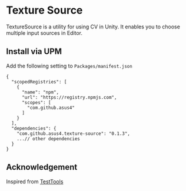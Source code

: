 # Texture Source

TextureSource is a utility for using CV in Unity. It enables you to choose multiple input sources in Editor.

## Install via UPM

Add the following setting to `Packages/manifest.json`

```
{
  "scopedRegistries": [
    {
      "name": "npm",
      "url": "https://registry.npmjs.com",
      "scopes": [
        "com.github.asus4"
      ]
    }
  ],
  "dependencies": {
    "com.github.asus4.texture-source": "0.1.3",
    ...// other dependencies
  }
}
```

## Acknowledgement

Inspired from [TestTools](https://github.com/keijiro/TestTools)
